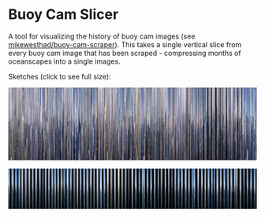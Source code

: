 # Buoy Cam Slicer

A tool for visualizing the history of buoy cam images (see [mikewesthad/buoy-cam-scraper](https://github.com/mikewesthad/buoy-cam-scraper)). This takes a single vertical slice from every buoy cam image that has been scraped - compressing months of oceanscapes into a single images.

Sketches (click to see full size):

[![](slices/41424.png)](https://raw.githubusercontent.com/mikewesthad/buoy-analyzer/master/BuoyCamSlicer/slices/41424.png)

[![](slices/46015.png)](https://raw.githubusercontent.com/mikewesthad/buoy-analyzer/master/BuoyCamSlicer/slices/46015.png)
